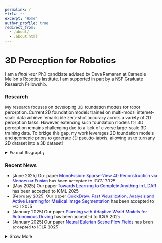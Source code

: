```yaml
---
permalink: /
title: ""
excerpt: "Home"
author_profile: true
redirect_from: 
  - /about/
  - /about.html
---
```


3D Perception for Robotics
=====

I am a _final year_ PhD candidate advised by [Deva Ramanan](https://www.cs.cmu.edu/~deva/) at Carnegie Mellon's Robotics Institute. I am supported in part by a NSF Graduate Research Fellowship.
 
### Research 
My research focuses on developing 3D foundation models for robot perception. Current 2D foundation models trained on multi-modal internet-scale data achieve remarkable zero-shot accuracy across a variety of 2D perception tasks. However, extending such foundation models for 3D perception remains challenging due to a lack of diverse large-scale 3D training data. To bridge this gap, my work leverages 2D foundation models and geometric priors to generate 3D pseudo-labels, allowing us to turn any 2D dataset into a 3D dataset!
 
<details>
  <summary>Formal Biography</summary>
  Neehar Peri is a final year Robotics Ph.D. candidate at Carnegie Mellon University. He is broadly interested in computer vision and machine learning, with applications to robot perception and action. His work has been published at conferences including CVPR, ICCV, ECCV, NeurIPS, ICLR, ICML and CoRL. He graduated from the University of Maryland in 2021 with a Bachelor’s degree in Computer Engineering. He was awarded the Sujan Guha Memorial best senior thesis, and was recognized as a Maryland Undergraduate Researcher of the Year. His work is supported in part by a NSF Graduate Research Fellowship.
</details>

### Recent News
- [June 2025] Our paper <span style="color:blue">MonoFusion: Sparse-View 4D Reconstruction via Monocular Fusion</span> has been accepted to ICCV 2025
- [May 2025] Our paper <span style="color:blue">Towards Learning to Complete Anything in LiDAR</span> has been accepted to ICML 2025
- [February 2025] Our paper <span style="color:blue">QuickDraw: Fast Visualization, Analysis and Active Learning for Medical Image Segmentation</span> has been accepted to HCII 2025
- [January 2025] Our paper <span style="color:blue">Planning with Adaptive World Models for Autonomous Driving</span> has been accepted to ICRA 2025
- [January 2025] Our paper <span style="color:blue">Neural Eulerian Scene Flow Fields</span> has been accepted to ICLR 2025

<details>
  <summary>Show More</summary>
  <ul>
  <li> [September 2024] Our paper <span style="color:blue">Revisiting Few-Shot Object Detection with Vision-Language Models</span> has been accepted to NeurIPS D&B 2024 </li>
  <li> [September 2024] Our paper <span style="color:blue">Shelf-Supervised Cross-Modal Pre-Training for 3D Object Detection</span> has been accepted to CoRL 2024 </li>
  <li> [July 2024] Our paper <span style="color:blue">Better Call SAL: Towards Segmenting Anything in LiDAR</span> has been accepted to ECCV 2024 </li>
  <li> [July 2024] Our paper <span style="color:blue">I Can't Believe It's Not Scene Flow</span> has been accepted to ECCV 2024 </li>
  <li> [May 2024] Our paper <span style="color:blue">Semi-Supervised Federated Multi-Organ Segmentation with Partial Labels</span> has been accepted to AAPM 2024 </li>
  <li> [January 2024] Our paper <span style="color:blue">ZeroFlow: Scalable Scene Flow via Distillation</span> has been accepted to ICLR 2024 </li>
  <li> [August 2023] Our paper <span style="color:blue">An Empirical Analysis of Range for 3D Object Detection</span> has been accepted to BRAVO @ ICCV 2023 </li>
  <li> [March 2023] I was awarded the <span style="color:blue">NSF Graduate Research Fellowship</span> </li>
  <li> [March 2023] Our paper <span style="color:blue">ReBound: An Open-Source 3D Bounding Box Annotation Tool for Active Learning</span> has been accepted to AutomationXP @ CHI 2023 </li>
  <li> [January 2023] Our paper <span style="color:blue">Data and Algorithms for End-to-End Thermal Spectrum Face Verification</span> has been accepted to TBIOM 2022 </li>
  <li> [September 2022] Our paper <span style="color:blue">Towards Long Tailed 3D Detection</span> has been accepted to CoRL 2022 </li>
  <li> [August 2022] Our paper <span style="color:blue">A Brief Survey of Person Recognition at a Distance</span> has been accepted to ACSSC 2022 </li>
  <li> [March 2022] Our paper <span style="color:blue">Forecasting from LiDAR via Future Object Detection</span> has been accepted to CVPR 2022 </li>
  <li> [February 2022] Our paper <span style="color:blue">Assessment of a Novel Virtual Environment for Examining Human Cognitive-Motor Performance during Execution of Action Sequences</span> has been accepted to HCII 2022 </li>
  <li> [October 2021] Our paper <span style="color:blue">A Synthesis-Based Approach for Thermal-to-Visible Face Verification</span> has been accepted to FG 2021 </li>
   <li> [September 2021] Our paper <span style="color:blue">PreferenceNet: Encoding Human Preferences in Auction Design with Deep Learning</span> has been accepted to NeurIPS 2021 </li>
    <li> [May 2021] I was selected as one of <span style="color:blue">Maryland's Undergraduate Researchers of the Year</span> </li>
    <li> [May 2021] I was awarded the <span style="color:blue">Sujan Guhan Memorial Best Senior Thesis</span> by UMD's ECE Department  </li>
    <li> [December 2020] I was awarded an honorable mention for the <span style="color:blue">Computing Research Association's Outstanding Undergraduate Researcher Award</span> </li>
  </ul>
</details>
  
